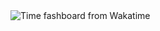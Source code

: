 <img src="https://wakatime.com/badge/user/f3958461-e337-4838-b78d-dfb957531e80/project/0f3ca8fd-6789-4046-ba26-8aa547d21e31.svg" alt="Time fashboard from Wakatime"/>

